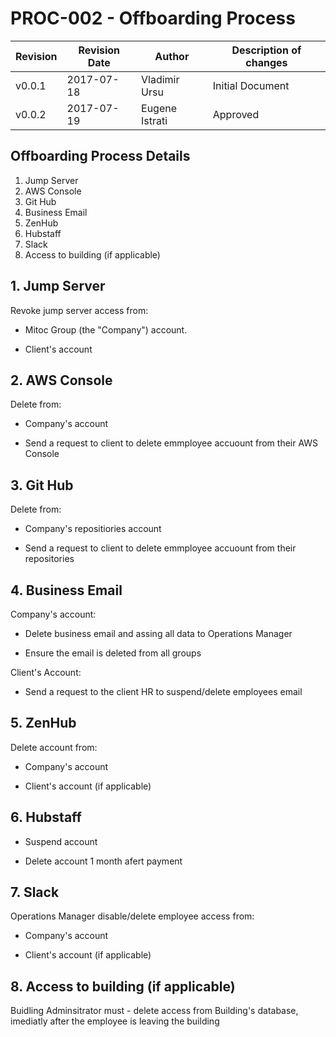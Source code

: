 # PROC-002 - Offboarding Process

Revision | Revision Date | Author | Description of changes
-------- | ------------- | ------ | ----------------------
v0.0.1 | 2017-07-18 | Vladimir Ursu | Initial Document
v0.0.2 | 2017-07-19 | Eugene Istrati | Approved


## Offboarding Process Details

1. Jump Server
2. AWS Console
3. Git Hub
4. Business Email
5. ZenHub
6. Hubstaff
7. Slack
8. Access to building (if applicable)



## 1. Jump Server

Revoke jump server access from:

 * Mitoc Group (the "Company") account.
 
 * Client's account


## 2. AWS Console

Delete from:

* Company's account

* Send a request to client to delete emmployee accuount from their AWS Console


## 3. Git Hub 

Delete from:

* Company's repositiories account

* Send a request to client to delete emmployee accuount from their repositories


## 4. Business Email

Company's account:

* Delete business email and assing all data to Operations Manager

* Ensure the email is deleted from all groups

Client's Account:

* Send a request to the client HR to suspend/delete employees email 

## 5. ZenHub

Delete account from:

* Company's account

* Client's account (if applicable)


## 6. Hubstaff

* Suspend account

* Delete account 1 month afert payment


## 7. Slack

Operations Manager disable/delete employee access from:

* Company's account

* Client's account (if applicable)


## 8. Access to building (if applicable)

Buidling Adminsitrator must - delete access from Building's database, imediatly after the employee is leaving the building

